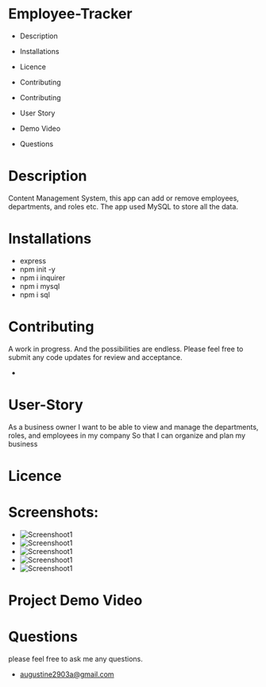 # Employee-Tracker

* Description
* Installations
* Licence
* Contributing
* Contributing
* User Story
* Demo Video

* Questions

# Description
Content Management System, this app can add or remove employees, departments, and roles etc. The app used MySQL to store all the data.
# Installations
* express
* npm init -y
* npm i inquirer
* npm i mysql
* npm i sql
# Contributing
A work in progress. And the possibilities are endless.
Please feel free to submit any code updates for review and acceptance.

* 

# User-Story
As a business owner I want to be able to view and manage the departments, roles, and employees in my company So that I can organize and plan my business
 # Licence

 # Screenshots:
 * ![Screenshoot1]()
 * ![Screenshoot1](/images/img1)
 * ![Screenshoot1](/images/img1)
 * ![Screenshoot1](/images/img1)
 * ![Screenshoot1](/images/img1)

 # Project Demo Video

 # Questions
 please feel free to ask me any questions.

 * augustine2903a@gmail.com